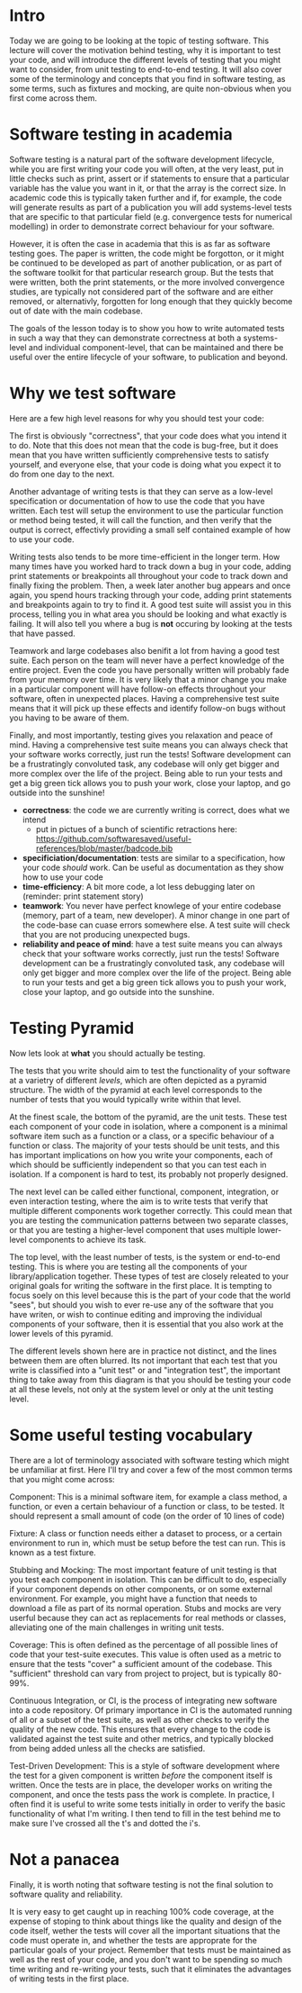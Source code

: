 # Intro

Today we are going to be looking at the topic of testing software. This lecture will 
cover the motivation behind testing, why it is important to test your code, and will 
introduce the different levels of testing that you might want to consider, from unit 
testing to end-to-end testing. It will also cover some of the terminology and concepts 
that you find in software testing, as some terms, such as fixtures and mocking, are 
quite non-obvious when you first come across them.

# Software testing in academia

Software testing is a natural part of the software development lifecycle, while you are 
first writing your code you will often, at the very least, put in little checks such as 
print, assert or if statements to ensure that a particular variable has the value you 
want in it, or that the array is the correct size. In academic code this is typically 
taken further and if, for example, the code will generate results as part of a 
publication you will add systems-level tests that are specific to that particular field 
(e.g. convergence tests for numerical modelling) in order to demonstrate correct 
behaviour for your software. 

However, it is often the case in academia that this is as far as software testing goes. 
The paper is written, the code might be forgotton, or it might be continued to be 
developed as part of another publication, or as part of the software toolkit for that 
particular research group. But the tests that were written, both the print statements, 
or the more involved convergence studies, are typically not considered part of the 
software and are either removed, or alternativly, forgotten for long enough that they 
quickly become out of date with the main codebase. 

The goals of the lesson today is to show you how to write automated tests in such a way 
that they can demonstrate correctness at both a systems-level and individual 
component-level, that can be maintained and there be useful over the entire lifecycle of 
your software, to publication and beyond.

# Why we test software

Here are a few high level reasons for why you should test your code:

The first is obviously "correctness", that your code does what you intend it to do. Note 
that this does not mean that the code is bug-free, but it does mean that you have 
written sufficiently comprehensive tests to satisfy yourself, and everyone else, that 
your code is doing what you expect it to do from one day to the next.

Another advantage of writing tests is that they can serve as a low-level specification 
or documentation of how to use the code that you have written. Each test will setup the 
environment to use the particular function or method being tested, it will call the 
function, and then verify that the output is correct, effectivly providing a small self 
contained example of how to use your code.

Writing tests also tends to be more time-efficient in the longer term. How many times 
have you worked hard to track down a bug in your code, adding print statements or 
breakpoints all throughout your code to track down and finally fixing the problem. Then, 
a week later another bug appears and once again, you spend hours tracking through your 
code, adding print statements and breakpoints again to try to find it. A good test suite 
will assist you in this process, telling you in what area you should be looking and what 
exactly is failing. It will also tell you where a bug is **not** occuring by looking at 
the tests that have passed.

Teamwork and large codebases also benifit a lot from having a good test suite. Each 
person on the team will never have a perfect knowledge of the entire project. Even the 
code you have personally written will probably fade from your memory over time. It is 
very likely that a minor change you make in a particular component  will have follow-on 
effects throughout your software, often in unexpected places. Having a comprehensive 
test suite means that it will pick up these effects and identify follow-on bugs without 
you having to be aware of them.

Finally, and most importantly, testing gives you relaxation and peace of mind. Having a 
comprehensive test suite means you can always check that your software works correctly, 
just run the tests!  Software development can be a frustratingly convoluted task, any 
codebase will only get bigger and more complex over the life of the project. Being able 
to run your tests and get a big green tick allows you to push your work, close your 
laptop, and go outside into the sunshine!


- **correctness**: the code we are currently writing is correct, does what we intend
  - put in pictues of a bunch of scientific retractions here: 
    https://github.com/softwaresaved/useful-references/blob/master/badcode.bib
- **specificiation/documentation**: tests are similar to a specification, how your code 
  *should* work. Can be useful as documentation as they show how to use your code
- **time-efficiency**: A bit more code, a lot less debugging later on (reminder: print 
  statement story)
- **teamwork**:  You never  have perfect knowlege of your entire codebase (memory, part 
  of a team, new developer). A minor change in one part of the code-base can cuase 
  errors somewhere else. A test suite will check that you are not producing unexpected 
  bugs.
- **reliability and peace of mind**: have a test suite means you can always check that 
  your software works correctly, just run the tests!  Software development can be a 
  frustratingly convoluted task, any codebase will only get bigger and more complex over 
  the life of the project. Being able to run your tests and get a big green tick allows 
  you to push your work, close your laptop, and go outside into the sunshine.


# Testing Pyramid

Now lets look at **what** you should actually be testing.

The tests that you write should aim to test the functionality of your software at a 
varietry of different *levels*, which are often depicted as a pyramid structure. The 
width of the pyramid at each level corresponds to the number of tests that you would 
typically write within that level. 

At the finest scale, the bottom of the pyramid, are the unit tests. These test each 
component of your code in isolation, where a component is a minimal software item such 
as a function or a class, or a specific behaviour of a function or class. The majority 
of your tests should be unit tests, and this has important implications on how you write 
your components, each of which should be sufficiently independent so that you can test 
each in isolation. If a component is hard to test, its probably not properly designed.

The next level can be called either functional, component, integration, or even 
interaction testing, where the aim is to write tests that verify that multiple different 
components work together correctly. This could mean that you are testing the 
communication patterns between two separate classes, or that you are testing a 
higher-level component that uses multiple lower-level components to achieve its task. 

The top level, with the least number of tests, is the system or end-to-end testing. This 
is where you are testing all the components of your library/application together. These 
types of test are closely releated to your original goals for writing the software in 
the first place. It is tempting to focus soely on this level because this is the part of 
your code that the world "sees", but should you wish to ever re-use any of the software 
that you have writen, or wish to continue editing and improving the individual 
components of your software, then it is essential that you also work at the lower levels 
of this pyramid.

The different levels shown here are in practice not distinct, and the lines between them 
are often blurred. Its not important that each test that you write is classified into a 
"unit test" or and "integration test", the important thing to take away from this 
diagram is that you should be testing your code at all these levels, not only at the 
system level or only at the unit testing level.

# Some useful testing vocabulary

There are a lot of terminology associated with software testing which might be 
unfamiliar at first. Here I'll try and cover a few of the most common terms that you 
might come across:

Component: This is a minimal software item, for example a class method, a function, or 
even a certain behaviour of a function or class, to be tested. It should represent a 
small amount of code (on the order of 10 lines of code)

Fixture: A class or function needs either a dataset to process, or a certain environment 
to run in, which must be setup before the test can run. This is known as a test fixture. 

Stubbing and Mocking: The most important feature of unit testing is that you test each 
component in isolation. This can be difficult to do, especially if your component 
depends on other components, or on some external environment. For example, you might 
have a function that needs to download a file as part of its normal operation. Stubs and 
mocks are very userful because they can act as replacements for real methods or classes, 
alleviating one of the main challenges in writing unit tests.

Coverage: This is often defined as the percentage of all possible lines of code that 
your test-suite executes. This value is often used as a metric to ensure that the tests 
"cover" a sufficient amount of the codebase. This "sufficient" threshold can vary from 
project to project, but is typically 80-99%.

Continuous Integration, or CI, is the process of integrating new software into a code 
repository. Of primary importance in CI is the automated running of all or a subset of 
the test suite, as well as other checks to verify the quality of the new code. This 
ensures that every change to the code is validated against the test suite and other 
metrics, and typically blocked from being added unless all the checks are satisfied.

Test-Driven Development: This is a style of software development where the test for a 
given component is written *before* the component itself is written. Once the tests are 
in place, the developer works on writing the component, and once the tests pass the work 
is complete. In practice, I often find it is useful to write some tests initially in 
order to verify the basic functionality of what I'm writing. I then tend to fill in the 
test behind me to make sure I've crossed all the t's and dotted the i's. 

# Not a panacea

Finally, it is worth noting that software testing is not the final solution to software 
quality and reliability.

It is very easy to get caught up in reaching 100% code coverage, at the expense of 
stoping to think about things like the quality and design of the code itself, wether the 
tests will cover all the important situations that the code must operate in, and whether 
the tests are approprate for the particular goals of your project. Remember that tests 
must be maintained as well as the rest of your code, and you don't want to be spending 
so much time writing and re-writing your tests, such that it eliminates the advantages 
of writing tests in the first place.

